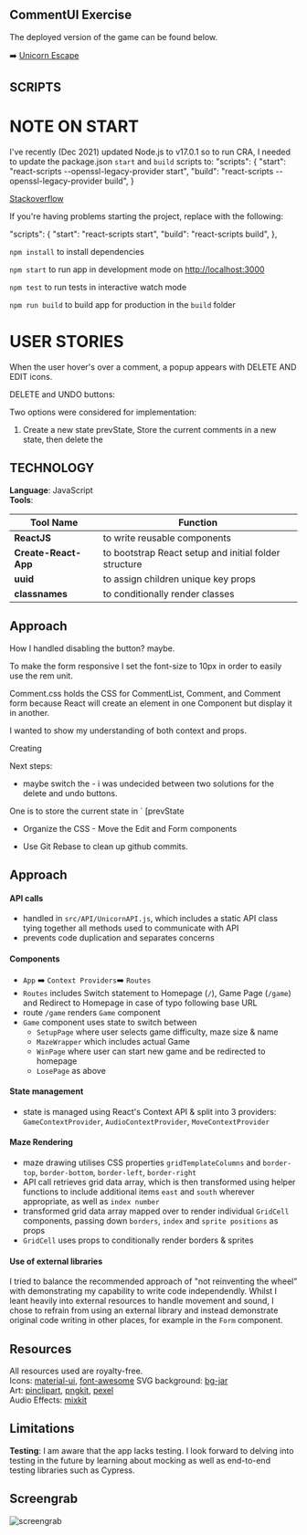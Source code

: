 ## CommentUI Exercise

The deployed version of the game can be found below. 

➡️ [Unicorn Escape](https://unicornmaze.netlify.app/)

## SCRIPTS
# NOTE ON START 
I've recently (Dec 2021) updated Node.js to v17.0.1 so to run CRA, I needed to update the package.json `start` and `build` scripts to: 
  "scripts": {
    "start": "react-scripts --openssl-legacy-provider start",
    "build": "react-scripts --openssl-legacy-provider build",
    }

[Stackoverflow](https://stackoverflow.com/questions/69665222/node-17-0-1-causes-some-error-digital-envelope-routinesunsupported)

If you're having problems starting the project, replace with the following:

  "scripts": {
    "start": "react-scripts start",
    "build": "react-scripts build",
  },


`npm install` to install dependencies 

`npm start` to run app in development mode on [http://localhost:3000](http://localhost:3000)

`npm test` to run tests in interactive watch mode

`npm run build` to build app for production in the `build` folder

# USER STORIES 
When the user hover's over a comment, a popup appears with DELETE AND EDIT icons. 



DELETE and UNDO buttons:  


Two options were considered for implementation:

1. Create a new state prevState, Store the current comments in a new state, then delete the 

## TECHNOLOGY

**Language**: JavaScript  
**Tools**:   

|Tool Name|Function|
|---|---|
|**ReactJS**|to write reusable components|
|**Create-React-App**|to bootstrap React setup and initial folder structure|
|**uuid**|to assign children unique key props|
|**classnames**|to conditionally render classes|

## Approach 

How I handled disabling the button? maybe. 

<!-- index.css -->
To make the form responsive I set the font-size to 10px in order to easily use the rem unit. 

<!-- Comment.css -->
<!-- should be moved to the asset file called comment.css -->
Comment.css holds the CSS for CommentList, Comment, and Comment form because React will create an element in one Component but display it in another.

I wanted to show my understanding of both context and props. 

Creating 

Next steps:

- maybe switch the - i was undecided between two solutions for the delete and undo buttons. 

One is to store the current state in ` [prevState
- Organize the CSS - Move the Edit and Form components

- Use Git Rebase to clean up github commits. 

## Approach 

#### API calls
* handled in `src/API/UnicornAPI.js`, which includes a static API class tying together all methods used to communicate with API
* prevents code duplication and separates concerns

#### Components
* `App` ➡️ `Context Providers`➡️ `Routes`
* `Routes` includes Switch statement to Homepage (`/`), Game Page (`/game`) and Redirect to Homepage in case of typo following base URL
* route `/game` renders `Game` component
* `Game` component uses state to switch between
	* `SetupPage` where user selects game difficulty, maze size & name
	* `MazeWrapper` which includes actual Game
	* `WinPage` where user can start new game and be redirected to homepage
	* `LosePage` as above

#### State management
* state is managed using React's Context API & split into 3 providers: `GameContextProvider`, `AudioContextProvider`, `MoveContextProvider`

#### Maze Rendering
* maze drawing utilises CSS properties `gridTemplateColumns` and `border-top`, `border-bottom`, `border-left`, `border-right`
* API call retrieves grid data array, which is then transformed using helper functions to include additional items `east` and `south` wherever appropriate, as well as `index number`
* transformed grid data array mapped over to render individual `GridCell` components, passing down `borders`, `index` and `sprite positions` as props
* `GridCell` uses props to conditionally render borders & sprites

#### Use of external libraries
I tried to balance the recommended approach of "not reinventing the wheel" with demonstrating my capability to write code independendly. Whilst I leant heavily into external resources to handle movement and sound, I chose to refrain from using an external library and instead demonstrate original code writing in other places, for example in the `Form` component.



## Resources

All resources used are royalty-free.  
Icons: [material-ui](https://phosphoricons.com/), [font-awesome](https://fontawesome.com/)
SVG background: [bg-jar](https://bgjar.com/)  
Art: [pinclipart](https://www.pinclipart.com/), [pngkit](https://www.pngkit.com/), [pexel](https://www.pexels.com/)  
Audio Effects: [mixkit](https://mixkit.co/free-sound-effects/game)

## Limitations

**Testing**: I am aware that the app lacks testing. I look forward to delving into testing in the future by learning about mocking as well as end-to-end testing libraries such as Cypress. 
## Screengrab 

![screengrab](./src/Assets/Imgs/screengrab.png)

